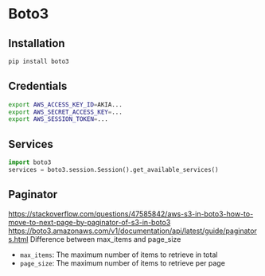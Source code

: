 # Boto3

## Installation
```sh
pip install boto3
```

## Credentials
```sh
export AWS_ACCESS_KEY_ID=AKIA...
export AWS_SECRET_ACCESS_KEY=...
export AWS_SESSION_TOKEN=...
```

## Services
```py
import boto3
services = boto3.session.Session().get_available_services()
```

## Paginator
https://stackoverflow.com/questions/47585842/aws-s3-in-boto3-how-to-move-to-next-page-by-paginator-of-s3-in-boto3
https://boto3.amazonaws.com/v1/documentation/api/latest/guide/paginators.html
Difference between max_items and page_size
- `max_items`: The maximum number of items to retrieve in total
- `page_size`: The maximum number of items to retrieve per page
